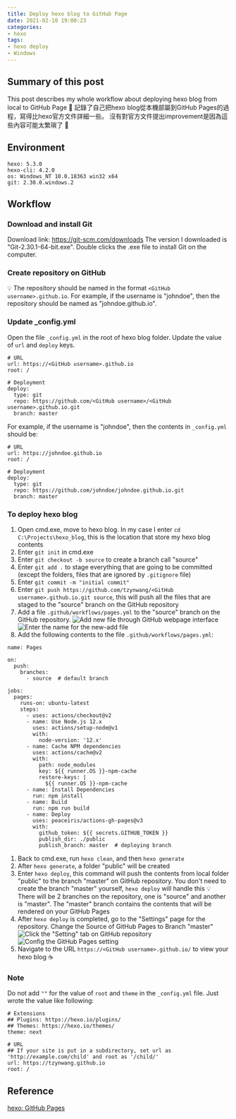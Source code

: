 ```yaml
---
title: Deploy hexo blog to GitHub Page
date: 2021-02-10 19:00:23
categories: 
- hexo
tags:
- hexo deploy
- Windows
---
```


## Summary of this post
This post describes my whole workflow about deploying hexo blog from local to GitHub Page 🛫
記錄了自己把hexo blog從本機部屬到GitHub Pages的過程，寫得比hexo官方文件詳細一些。
沒有對官方文件提出improvement是因為這些內容可能太繁瑣了 🤣


## Environment
```
hexo: 5.3.0
hexo-cli: 4.2.0
os: Windows_NT 10.0.18363 win32 x64
git: 2.30.0.windows.2
```


## Workflow
### Download and install Git
Download link: https://git-scm.com/downloads
The version I downloaded is "Git-2.30.1-64-bit.exe". Double clicks the .exe file to install Git on the computer.


### Create repository on GitHub
💡 The repository should be named in the format `<GitHub username>.github.io`.
For example, if the username is "johndoe", then the repository should be named as "johndoe.github.io".


### Update _config.yml
Open the file `_config.yml` in the root of hexo blog folder.
Update the value of `url` and `deploy` keys.
```
# URL
url: https://<GitHub username>.github.io
root: /

# Deployment
deploy:
  type: git
  repo: https://github.com/<GitHub username>/<GitHub username>.github.io.git
  branch: master
```

For example, if the username is "johndoe", then the contents in `_config.yml` should be:
```
# URL
url: https://johndoe.github.io
root: /

# Deployment
deploy:
  type: git
  repo: https://github.com/johndoe/johndoe.github.io.git
  branch: master
```


### To deploy hexo blog
1. Open cmd.exe, move to hexo blog. In my case I enter `cd C:\Projects\hexo_blog`, this is the location that store my hexo blog contents
1. Enter `git init` in cmd.exe
1. Enter `git checkout -b source` to create a branch call "source"
1. Enter `git add .` to stage everything that are going to be committed (except the folders, files that are ignored by `.gitignore` file)
1. Enter `git commit -m "initial commit"`
1. Enter `git push https://github.com/tzynwang/<GitHub username>.github.io.git source`, this will push all the files that are staged to the "source" branch on the GitHub repository
1. Add a file `.github/workflows/pages.yml` to the "source" branch on the GitHub repository.
![Add new file through GitHub webpage interface](add-new-file-to-repository-00.png)
![Enter the name for the new-add file](add-new-file-to-repository-01.png)
1. Add the following contents to the file `.github/workflows/pages.yml`:
```
name: Pages

on:
  push:
    branches:
      - source  # default branch

jobs:
  pages:
    runs-on: ubuntu-latest
    steps:
      - uses: actions/checkout@v2
      - name: Use Node.js 12.x
        uses: actions/setup-node@v1
        with:
          node-version: '12.x'
      - name: Cache NPM dependencies
        uses: actions/cache@v2
        with:
          path: node_modules
          key: ${{ runner.OS }}-npm-cache
          restore-keys: |
            ${{ runner.OS }}-npm-cache
      - name: Install Dependencies
        run: npm install
      - name: Build
        run: npm run build
      - name: Deploy
        uses: peaceiris/actions-gh-pages@v3
        with:
          github_token: ${{ secrets.GITHUB_TOKEN }}
          publish_dir: ./public
          publish_branch: master  # deploying branch
```
1. Back to cmd.exe, run `hexo clean`, and then `hexo generate`
1. After `hexo generate`, a folder "public" will be created
1. Enter `hexo deploy`, this command will push the contents from local folder "public" to the branch "master" on GitHub repository. You don't need to create the branch "master" yourself, `hexo deploy` will handle this
  💡 There will be 2 branches on the repository, one is "source" and another is "master". The "master" branch contains the contents that will be rendered on your GitHub Pages
1. After `hexo deploy` is completed, go to the "Settings" page for the repository. Change the Source of GitHub Pages to Branch "master"
![Click the "Setting" tab on GitHub repository](config-github-pages-setting-00.png)
![Config the GitHub Pages setting](config-github-pages-setting-01.png)
1. Navigate to the URL `https://<GitHub username>.github.io/` to view your hexo blog ☕


### Note
Do not add `""` for the value of `root` and `theme` in the `_config.yml` file.
Just wrote the value like following:
```
# Extensions
## Plugins: https://hexo.io/plugins/
## Themes: https://hexo.io/themes/
theme: next

# URL
## If your site is put in a subdirectory, set url as 'http://example.com/child' and root as '/child/'
url: https://tzynwang.github.io
root: /
```


## Reference
[hexo: GitHub Pages](https://hexo.io/docs/github-pages)